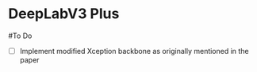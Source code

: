 # DeepLabV3 Plus

#To Do
- [ ] Implement modified Xception backbone as originally mentioned in the paper

